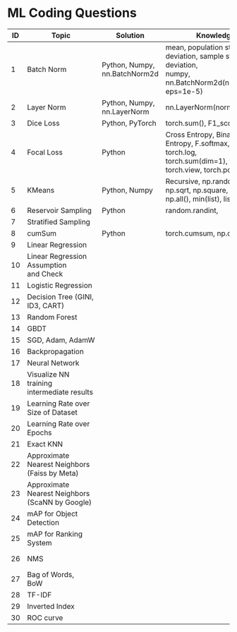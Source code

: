 
# ML Coding Questions

| ID | Topic                                                | Solution                      | Knowledge Notes                                                                                                                                 | Reference                                                                                                                                                                                 |
| -- | ---------------------------------------------------- | ----------------------------- | ----------------------------------------------------------------------------------------------------------------------------------------------- | ----------------------------------------------------------------------------------------------------------------------------------------------------------------------------------------- |
| 1  | Batch Norm                                           | Python, Numpy, nn.BatchNorm2d | mean, population standard deviation, sample standard deviation,<br />numpy, nn.BatchNorm2d(num_features=2, eps=1e-5)                            | [Enzo_Mi Bilibili](https://www.bilibili.com/video/BV11s4y1c7pg/?spm_id_from=333.999.0.0&vd_source=cce459bd59b16eaede26f2352c4eb26c)  <br />[AI zhihu](https://zhuanlan.zhihu.com/p/269465213) |
| 2  | Layer Norm                                           | Python, Numpy, nn.LayerNorm   | nn.LayerNorm(normalized_shape=3)                                                                                                                | [Enzo_Mi Bilibili](https://www.bilibili.com/video/BV1UG411f7DL/?spm_id_from=333.788&vd_source=cce459bd59b16eaede26f2352c4eb26c)                                                              |
| 3  | Dice Loss                                            | Python, PyTorch               | torch.sum(), F1_score                                                                                                                           | [zhihu](https://zhuanlan.zhihu.com/p/269592183)                                                                                                                                              |
| 4  | Focal Loss                                           | Python                        | Cross Entropy, Binary Cross Entropy, F.softmax, torch.sigmoid, torch.log,<br />torch.sum(dim=1), torch.ones, torch.view, torch.pow, F.one_hot() | [focal loss definition](https://zhuanlan.zhihu.com/p/49981234)<br />[focal loss implementation](https://zhuanlan.zhihu.com/p/308290543)                                                         |
| 5  | KMeans                                               | Python, Numpy                 | Recursive, np.random.randint, np.sqrt, np.square, np.sum,<br />np.all(), min(list), list.index                                                  | [zhihu](https://zhuanlan.zhihu.com/p/293096829)                                                                                                                                              |
| 6  | Reservoir Sampling                                   | Python                        | random.randint,                                                                                                                                 |                                                                                                                                                                                           |
| 7  | Stratified Sampling                                  |                               |                                                                                                                                                 |                                                                                                                                                                                           |
| 8  | cumSum                                               | Python                        | torch.cumsum, np.cumsum, sum                                                                                                                    |                                                                                                                                                                                           |
| 9  | Linear Regression                                    |                               |                                                                                                                                                 |                                                                                                                                                                                           |
| 10 | Linear Regression Assumption<br />and Check          |                               |                                                                                                                                                 |                                                                                                                                                                                           |
| 11 | Logistic Regression                                  |                               |                                                                                                                                                 |                                                                                                                                                                                           |
| 12 | Decision Tree (GINI, ID3, CART)                      |                               |                                                                                                                                                 | [medium](https://medium.com/@enozeren/building-a-decision-tree-from-scratch-324b9a5ed836)                                                                                                    |
| 13 | Random Forest                                        |                               |                                                                                                                                                 |                                                                                                                                                                                           |
| 14 | GBDT                                                 |                               |                                                                                                                                                 |                                                                                                                                                                                           |
| 15 | SGD, Adam, AdamW                                   |                               |                                                                                                                                                 |                                                                                                                                                                                           |
| 16 | Backpropagation                                      |                               |                                                                                                                                                 |                                                                                                                                                                                           |
| 17 | Neural Network                                       |                               |                                                                                                                                                 |                                                                                                                                                                                           |
| 18 | Visualize NN training intermediate results           |                               |                                                                                                                                                 |                                                                                                                                                                                           |
| 19 | Learning Rate over Size of Dataset                   |                               |                                                                                                                                                 |                                                                                                                                                                                           |
| 20 | Learning Rate over Epochs                            |                               |                                                                                                                                                 |                                                                                                                                                                                           |
| 21 | Exact KNN                                            |                               |                                                                                                                                                 |                                                                                                                                                                                           |
| 22 | Approximate Nearest Neighbors<br />(Faiss by Meta)   |                               |                                                                                                                                                 |                                                                                                                                                                                           |
| 23 | Approximate Nearest Neighbors<br />(ScaNN by Google) |                               |                                                                                                                                                 |                                                                                                                                                                                           |
| 24 | mAP for Object Detection                             |                               |                                                                                                                                                 |                                                                                                                                                                                           |
| 25 | mAP for Ranking System                               |                               |                                                                                                                                                 |                                                                                                                                                                                           |
| 26 | NMS                                                  |                               |                                                                                                                                                 | [PyTorch Implementation](https://learnopencv.com/non-maximum-suppression-theory-and-implementation-in-pytorch/)                                                                              |
| 27 | Bag of Words,<br />BoW                               |                               |                                                                                                                                                 |                                                                                                                                                                                           |
| 28 | TF-IDF                                               |                               |                                                                                                                                                 |                                                                                                                                                                                           |
| 29 | Inverted Index                                       |                               |                                                                                                                                                 |                                                                                                                                                                                           |
| 30 | ROC curve                                            |                               |                                                                                                                                                 |                                                                                                                                                                                           |
